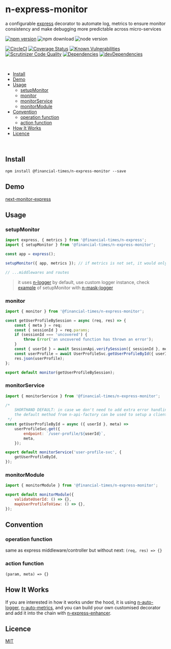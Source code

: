 # n-express-monitor

a configurable [express](https://github.com/expressjs/express) decorator to automate log, metrics to ensure monitor consistency and make debugging more predictable across micro-services

[![npm version](https://badge.fury.io/js/%40financial-times%2Fn-express-monitor.svg)](https://badge.fury.io/js/%40financial-times%2Fn-express-monitor)
![npm download](https://img.shields.io/npm/dm/@financial-times/n-express-monitor.svg)
![node version](https://img.shields.io/node/v/@financial-times/n-express-monitor.svg)

[![CircleCI](https://circleci.com/gh/Financial-Times/n-express-monitor.svg?style=shield)](https://circleci.com/gh/Financial-Times/n-express-monitor)
[![Coverage Status](https://coveralls.io/repos/github/Financial-Times/n-express-monitor/badge.svg?branch=master)](https://coveralls.io/github/Financial-Times/n-express-monitor?branch=master)
[![Known Vulnerabilities](https://snyk.io/test/github/Financial-Times/n-express-monitor/badge.svg)](https://snyk.io/test/github/Financial-Times/n-express-monitor)
[![Scrutinizer Code Quality](https://scrutinizer-ci.com/g/Financial-Times/n-express-monitor/badges/quality-score.png?b=master)](https://scrutinizer-ci.com/g/Financial-Times/n-express-monitor/?branch=master)
[![Dependencies](https://david-dm.org/Financial-Times/n-express-monitor.svg)](https://david-dm.org/Financial-Times/n-express-monitor)
[![devDependencies](https://david-dm.org/Financial-Times/n-express-monitor/dev-status.svg)](https://david-dm.org/Financial-Times/n-express-monitor?type=dev)

<br>

- [Install](#install)
- [Demo](#demo)
- [Usage](#usage)
  * [setupMonitor](#setupmonitor)
  * [monitor](#monitor)
  * [monitorService](#monitorservice)
  * [monitorModule](#monitormodule)
- [Convention](#convention)
  * [operation function](#operation-function)
  * [action function](#action-function)
- [How It Works](#how-it-works)
- [Licence](#licence)

<br>

## Install
```shell
npm install @financial-times/n-express-monitor --save
```

## Demo
[next-monitor-express](https://github.com/Financial-Times/next-monitor-express)

## Usage

### setupMonitor
```js
import express, { metrics } from '@financial-times/n-express';
import { setupMonitor } from '@financial-times/n-express-monitor';

const app = express();

setupMonitor({ app, metrics }); // if metrics is not set, it would only do the log

// ...middlewares and routes
```

> it uses [n-logger](https://github.com/Financial-Times/n-logger) by default, use custom logger instance, check [example](https://github.com/Financial-Times/next-monitor-express/blob/use-custom-logger/server/app.js) of setupMonitor with [n-mask-logger](https://github.com/Financial-Times/n-mask-logger)

### monitor
```js
import { monitor } from '@financial-times/n-express-monitor';

const getUserProfileBySession = async (req, res) => {
	const { meta } = req;
	const { sessionId } = req.params;
	if (sessionId === 'uncovered') {
		throw Error('an uncovered function has thrown an error');
	}
	const { userId } = await SessionApi.verifySession({ sessionId }, meta);
	const userProfile = await UserProfileSvc.getUserProfileById({ userId }, meta);
	res.json(userProfile);
};

export default monitor(getUserProfileBySession);
```

### monitorService
```js
import { monitorService } from '@financial-times/n-express-monitor';

/*
	SHORTHAND DEFAULT: in case we don't need to add extra error handling,
	the default method from n-api-factory can be used to setup a client method
 */
const getUserProfileById = async ({ userId }, meta) =>
	userProfileSvc.get({
		endpoint: `/user-profile/${userId}`,
		meta,
	});

export default monitorService('user-profile-svc', {
	getUserProfileById,
});
```

### monitorModule
```js
import { monitorModule } from '@financial-times/n-express-monitor';

export default monitorModule({
	validateUserId: () => {},
	mapUserProfileToView: () => {},
});
```

## Convention

### operation function

same as express middleware/controller but without next: `(req, res) => {}`

### action function

`(param, meta) => {}`

## How It Works

If you are interested in how it works under the hood, it is using [n-auto-logger](https://github.com/Financial-Times/n-auto-logger), [n-auto-metrics](https://github.com/Financial-Times/n-auto-metrics), and you can build your own customised decorator and add it into the chain with [n-express-enhancer](https://github.com/Financial-Times/n-express-enhancer).

## Licence
[MIT](/LICENSE)

